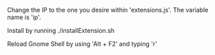 Change the IP to the one you desire within 'extensions.js'. The variable name is 'ip'.

Install by running ./installExtension.sh

Reload Gnome Shell by using 'Alt + F2' and typing 'r'
